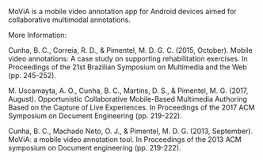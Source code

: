 MoViA is a mobile video annotation app for Android devices aimed for collaborative multimodal annotations.

More Information:

Cunha, B. C., Correia, R. D., & Pimentel, M. D. G. C. (2015, October). Mobile video annotations: A case study on supporting rehabilitation exercises. In Proceedings of the 21st Brazilian Symposium on Multimedia and the Web (pp. 245-252).

M. Uscamayta, A. O., Cunha, B. C., Martins, D. S., & Pimentel, M. G. (2017, August). Opportunistic Collaborative Mobile-Based Multimedia Authoring Based on the Capture of Live Experiences. In Proceedings of the 2017 ACM Symposium on Document Engineering (pp. 219-222).

Cunha, B. C., Machado Neto, O. J., & Pimentel, M. D. G. (2013, September). MoViA: a mobile video annotation tool. In Proceedings of the 2013 ACM symposium on Document engineering (pp. 219-222).
